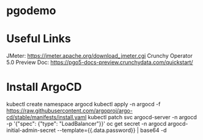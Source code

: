 # pgodemo

# Useful Links
JMeter:  https://jmeter.apache.org/download_jmeter.cgi
Crunchy Operator 5.0 Preview Doc:  https://pgo5-docs-preview.crunchydata.com/quickstart/

# Install ArgoCD
kubectl create namespace argocd
kubectl apply -n argocd -f https://raw.githubusercontent.com/argoproj/argo-cd/stable/manifests/install.yaml
kubectl patch svc argocd-server -n argocd -p '{"spec": {"type": "LoadBalancer"}}'
oc get secret -n argocd argocd-initial-admin-secret  --template={{.data.password}} | base64 -d
